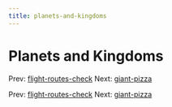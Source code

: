 ```yaml
---
title: planets-and-kingdoms
---
```




# Planets and Kingdoms

Prev:
[flight-routes-check](flight-routes-check.md)
Next: [giant-pizza](giant-pizza.md)

Prev:
[flight-routes-check](flight-routes-check.md)
Next: [giant-pizza](giant-pizza.md)
